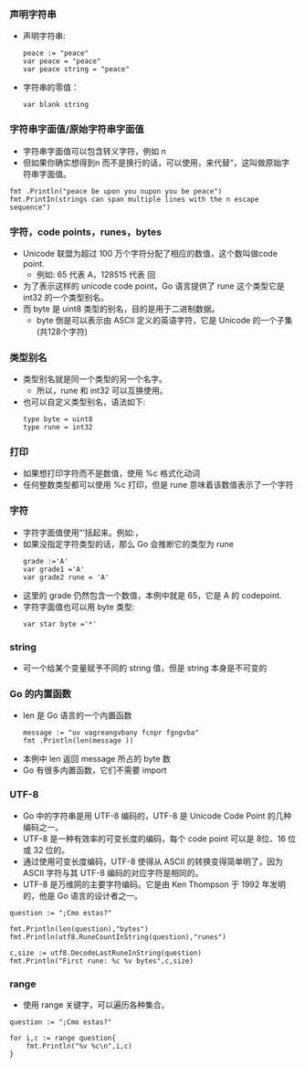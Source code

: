 ### 声明字符串
* 声明字符串:
    ~~~
    peace := "peace"
    var peace = "peace"
    var peace string = "peace"
    ~~~
* 字符串的零值：
    ~~~
    var blank string
    ~~~

### 字符串字面值/原始字符串字面值
* 字符串字面值可以包含转义字符，例如 n
* 但如果你确实想得到n 而不是换行的话，可以使用，来代替“，这叫做原始字符串字面值。
~~~
fmt .Println("peace be upon you nupon you be peace")
fmt.PrintIn(strings can span multiple lines with the n escape sequence")
~~~

### 字符，code points，runes，bytes
* Unicode 联盟为超过 100 万个字符分配了相应的数值，这个数叫做code point.
    * 例如: 65 代表 A，128515 代表 回
* 为了表示这样的 unicode code point，Go 语言提供了 rune 这个类型它是 int32 的一个类型别名。
* 而 byte 是 uint8 类型的别名，目的是用于二进制数据。
    * byte 倒是可以表示由 ASCII 定义的英语字符，它是 Unicode 的一个子集(共128个字符)

### 类型别名
* 类型别名就是同一个类型的另一个名字。
    * 所以，rune 和 int32 可以互换使用。
* 也可以自定义类型别名，语法如下:
    ~~~
    type byte = uint8
    type rune = int32
    ~~~

### 打印
* 如果想打印字符而不是数值，使用 %c 格式化动词
* 任何整数类型都可以使用 %c 打印，但是 rune 意味着该数值表示了一个字符

### 字符
* 字符字面值使用“’括起来。例如:，
* 如果没指定字符类型的话，那么 Go 会推断它的类型为 rune
    ~~~
    grade :='A'
    var grade1 ='A'
    var grade2 rune = 'A'
    ~~~
* 这里的 grade 仍然包含一个数值，本例中就是 65，它是 A 的 codepoint.
* 字符字面值也可以用 byte 类型:
    ~~~
    var star byte ='*'
    ~~~
### string
* 可一个给某个变量赋予不同的 string 值，但是 string 本身是不可变的

### Go 的内置函数
* len 是 Go 语言的一个内置函数
    ~~~
    message := "uv vagreangvbany fcnpr fgngvba"
    fmt .Println(len(message ))
    ~~~
* 本例中 len 返回 message 所占的 byte 数
* Go 有很多内置函数，它们不需要 import

### UTF-8
* Go 中的字符串是用 UTF-8 编码的，UTF-8 是 Unicode Code Point 的几种编码之一。
* UTF-8 是一种有效率的可变长度的编码，每个 code point 可以是 8位、16 位或 32 位的。
* 通过使用可变长度编码，UTF-8 使得从 ASCII 的转换变得简单明了，因为 ASCII 字符与其 UTF-8 编码的对应字符是相同的。
* UTF-8 是万维网的主要字符编码。它是由 Ken Thompson 于 1992 年发明的，他是 Go 语言的设计者之一。

~~~
question := ";Cmo estas?"

fmt.Println(len(question),"bytes")
fmt.Println(utf8.RuneCountInString(question),"runes")

c,size := utf8.DecodeLastRuneInString(question)
fmt.Println("First rune: %c %v bytes",c,size)
~~~

### range
* 使用 range 关键字，可以遍历各种集合。
~~~
question := ";Cmo estas?"

for i,c := range question{
	fmt.Println("%v %c\n",i,c)
}
~~~